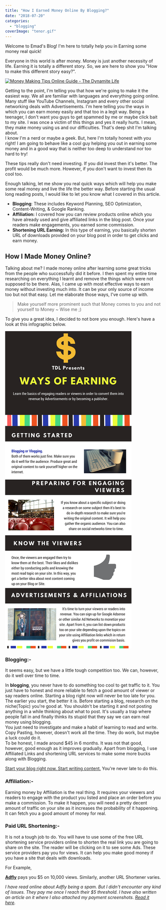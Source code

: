 ```yaml
---
title: "How I Earned Money Online By Blogging?"
date: "2018-07-20"
categories: 
  - "blogging"
coverImage: "tenor.gif"
---
```


Welcome to Emad's Blog! I'm here to totally help you in Earning some money real quick!

Everyone in this world is after money. Money is just another necessity of life. Earning it is totally a different story. So, we are here to show you "How to make this different story easy?".

[![Money Making Tips Online Guide - The Dynamite Life](https://media1.tenor.com/images/c8fc4c71fd9d5d1c6414da763bb5df51/tenor.gif?itemid=6195523 "GIF from Tenor")](https://media1.tenor.com/images/c8fc4c71fd9d5d1c6414da763bb5df51/tenor.gif?itemid=6195523)

Getting to the point, I'm telling you that how we're going to make it the easiest way. We all are familiar with languages and everything going online. Many stuff like YouTube Channels, Instagram and every other social networking deals with Advertisements. I'm here telling you the ways in which you can earn money easily and that too in a legit way. Being a teenager, I don't want you guys to get spammed by me or maybe click bait to my site. I was once a victim of this things and yes it really hurts. I mean, they make money using us and our difficulties. That's deep shit I'm talking about.  
I know I'm a nerd or maybe a geek. But, here I'm totally honest with you right! I am going to behave like a cool guy helping you out in earning some money and in a good way that is neither too deep to understand nor too hard to try!

These tips really don't need investing. If you did invest then it's better. The profit would be much more. However, if you don't want to invest then its cool too.

Enough talking, let me show you real quick ways which will help you make some real money and live the life the better way. Before starting the usual long reading posts, I would like to let you know what I covered in this article.

- **Blogging**: These includes Keyword Planning, SEO Optimization, Content-Writing, & Google Ranking.
- **Affiliation:** I covered how you can review products online which you have already used and give affiliated links in the blog post. Once your readers make engagements, you earned some commission.
- **Shortening URL Earning:** In this type of earning, you basically shorten URL of downloads provided on your blog post in order to get clicks and earn money.

## **How I Made Money Online?**

Talking about me? I made money online after learning some great tricks from the people who successfully did it before. I then spent my entire time researching on everything I learnt and remove the things which were not supposed to be there. Alas, I came up with most effective ways to earn money without investing much into. It can be your only source of income too but not that easy. Let me elaborate those ways, I've come up with.  
  

> Make yourself more prominent such that Money comes to you and not yourself to Money ~ Wise me ;)

To give you a great idea, I decided to not bore you enough. Here's have a look at this infographic below.

[![How I made Money Online - The Dynamite Life ](images/Mohd%2Bemad%2Biqbal1%2B%25281%2529.png)](https://1.bp.blogspot.com/-gQIjOju6eN8/Wzvl1KP4L_I/AAAAAAAAAms/h4r7ykNNBtEs98A2YONRuymL7e_jm39DwCLcBGAs/s1600/Mohd%2Bemad%2Biqbal1%2B%25281%2529.png)

### **Blogging:-**

It seems easy, but we have a little tough competition too. We can, however, do it well over time to time.

In **blogging**, you never have to do something too cool to get traffic to it. You just have to honest and more reliable to fetch a good amount of viewer or say readers online. Starting a blog right now will never be too late for you. The earlier you start, the better it is. Before starting a blog, research on the niche(Topic) you're good at. You shouldn't be starting it and not posting anything in a while thinking about what to post. It's usually a trap where people fall in and finally thinks its stupid that they say we can earn real money using blogging.  
You just need to investigate and make a habit of learning to read and write. Copy Pasting, however, doesn't work all the time. They do work, but maybe a luck could do it.  
To be honest, I made around $45 in 6 months. It was not that good, however, good enough as it improves gradually. Apart from blogging, I use Affiliated Links and shortening URL services to make some more bucks along with Blogging.

[Start your blog right now. Start writing content.](https://sastaeinstein.com/2016/12/10/how-to-start-a-blog-and-what-platform-we-should-choose-2017/) You're never late to do this.

### Affiliation:-

Earning money by Affiliation is the real thing. It requires your viewers and readers to engage with the product you listed and place an order before you make a commission. To make it happen, you will need a pretty decent amount of traffic on your site as it increases the probability of it happening. It can fetch you a good amount of money for real.

### Paid URL Shortening:- 

It is not a tough job to do. You will have to use some of the free URL shortening service providers online to shorten the real link you are going to share on the site. The reader will be clicking on it to see some Ads. These service providers pay you for views. It can help you make good money if you have a site that deals with downloads. 

For Example,

**[Adfly](https://join-adf.ly/9435389)** pays you $5 on 10,000 views. Similarly, another URL Shortener varies.

_I have read online about Adfly being a spam. But I didn't encounter any kind of issues. They pay me once I reach their $5 threshold. I have also written an article on it where I also attached my payment screenshots. [Read it here](https://sastaeinstein.com/2016/11/11/is-adfly-is-a-scam-review/)._
